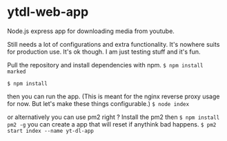 # ytdl-web-app
Node.js express app for downloading media from youtube.

Still needs a lot of configurations and extra functionality. It's nowhere suits for production use.
It's ok though. I am just testing stuff and it's fun.

Pull the repository and install dependencies with npm.
`$ npm install marked`

`$ npm install`

then you can run the app. (This is meant for the nginx reverse proxy usage for now. But let's make these things configurable.)
`$ node index`

or alternatively you can use pm2 right ?
Install the pm2 then
`$ npm install pm2 -g`
you can create a app that will reset if anythink bad happens. 
`$ pm2 start index --name yt-dl-app`
